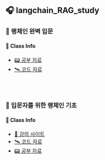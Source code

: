 ## 🎧 langchain_RAG_study

### 💎 랭체인 완벽 입문
 <H4>🧫 Class Info </H4>
 
- [📟 공부 자료](https://wikibook.co.kr/langchain/)
- [🛰 코드 자료](https://github.com/wikibook/langchain/tree/master)

<br>
</br>

### 💎 입문자를 위한 랭체인 기초

 <H4>🧫 Class Info </H4>
 
- [🌠 강의 사이트](https://www.inflearn.com/course/%EC%9E%85%EB%AC%B8%EC%9E%90%EB%A5%BC%EC%9C%84%ED%95%9C-%EB%9E%AD%EC%B2%B4%EC%9D%B8-%EA%B8%B0%EC%B4%88/dashboard)
- [🛰 코드 자료](https://github.com/tsdata/langchain-study/tree/main)
- [📟 공부 자료](https://wikidocs.net/book/14473)